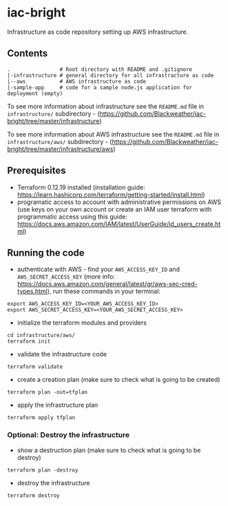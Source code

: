 # iac-bright
Infrastructure as code repository setting up AWS infrastructure.

## Contents
```
.                # Root directory with README and .gitignore
|-infrastructure # general directory for all infrastracture as code
|--aws           # AWS infrastructure as code
|-sample-app     # code for a sample node.js application for deployment (empty)
```

To see more information about infrastructure see the `README.md` file in `infrastructure/` subdirectory - (https://github.com/Blackweather/iac-bright/tree/master/infrastructure)

To see more information about AWS infrastructure see the `README.md` file in `infrastructure/aws/` subdirectory - (https://github.com/Blackweather/iac-bright/tree/master/infrastructure/aws)

## Prerequisites
- Terraform 0.12.19 installed (installation guide: https://learn.hashicorp.com/terraform/getting-started/install.html)
- programatic access to account with administrative permissions on AWS (use keys on your own account or create an IAM user terraform with programmatic access using this guide: https://docs.aws.amazon.com/IAM/latest/UserGuide/id_users_create.html)

## Running the code
- authenticate with AWS - find your `AWS_ACCESS_KEY_ID` and `AWS_SECRET_ACCESS_KEY` (more info: https://docs.aws.amazon.com/general/latest/gr/aws-sec-cred-types.html), run these commands in your terminal:
```
export AWS_ACCESS_KEY_ID=<YOUR_AWS_ACCESS_KEY_ID>
export AWS_SECRET_ACCESS_KEY=<YOUR_AWS_SECRET_ACCESS_KEY>
```
- initialize the terraform modules and providers
```
cd infrastructure/aws/
terraform init
```
- validate the infrastructure code
```
terraform validate
```
- create a creation plan (make sure to check what is going to be created)
```
terraform plan -out=tfplan
```
- apply the infrastructure plan
```
terraform apply tfplan
```

### Optional: Destroy the infrastructure
- show a destruction plan (make sure to check what is going to be destroy)
```
terraform plan -destroy
```
- destroy the infrastructure
```
terraform destroy
```